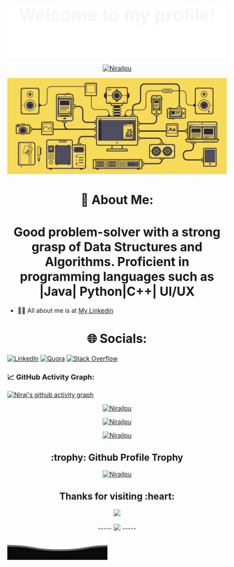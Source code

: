 ![](images/Bottom_up.svg)

<!-- ================ my-ticker =================== --> 


<p align="center"> 
<a href="https://readme-typing-svg.herokuapp.com"><img src="https://readme-typing-svg.herokuapp.com?color=%2336BCF7&center=true&vCenter=true&width=600&lines=Hi+there+👋,+I+am+Niraj+Kumar;+Welcome+to+My+Profile+!;Always+learning+new+things+!+!+!" alt="Nirajlpu" /></a>
</p>

<!-- ---------------------------------------------------------------------------------------------------------------------------------- -->



<!-- ---------------------------------------------------------------------------------------------------------------------------------- -->


<!--## Stack:-->

<img src="/images/stack-js.gif"/>

<!-- ---------------------------------------------------------------------------------------------------------------------------------- -->


# <h1 align="center">💫 About Me: </h1>
<h1 align="center"> Good problem-solver with a strong grasp of Data Structures and Algorithms. Proficient in programming languages such as |Java| Python|C++| UI/UX </h1>

- 👨‍💻 All about me is at [My Linkedin]([https://www.linkedin.com/in//](https://www.linkedin.com/in/niraj46/))

<!-- ---------------------------------------------------------------------------------------------------------------------------------- -->



<!-- ---------------------------------------------------------------------------------------------------------------------------------- -->


# <h1 align="center"> 🌐 Socials: </h1>
[![LinkedIn](https://img.shields.io/badge/LinkedIn-%230077B5.svg?logo=linkedin&logoColor=white)](https://www.linkedin.com/in/niraj46/) [![Quora](https://img.shields.io/badge/Quora-%23B92B27.svg?logo=Quora&logoColor=white)](https://www.quora.com/profile/Niraj-Kumar-10247) [![Stack Overflow](https://img.shields.io/badge/-Stackoverflow-FE7A16?logo=stack-overflow&logoColor=white)](https://stackoverflow.com/users/20868893/niraj-kumar)

<!-- ---------------------------------------------------------------------------------------------------------------------------------- -->


<!--# <h1 align="center"> 💻 Tech Stack: </h1>
![CSS3](https://img.shields.io/badge/css3-%231572B6.svg?style=for-the-badge&logo=css3&logoColor=white) ![HTML5](https://img.shields.io/badge/html5-%23E34F26.svg?style=for-the-badge&logo=html5&logoColor=white) ![Java](https://img.shields.io/badge/python-3670A0?style=for-the-badge&logo=python&logoColor=ffdd54)  ![NodeJS](https://img.shields.io/badge/node.js-6DA55F?style=for-the-badge&logo=node.js&logoColor=white) ![Django](https://img.shields.io/badge/django-%23092E20.svg?style=for-the-badge&logo=django&logoColor=white) ![Adobe Premiere Pro](https://img.shields.io/badge/Adobe%20Premiere%20Pro-9999FF.svg?style=for-the-badge&logo=Adobe%20Premiere%20Pro&logoColor=white) ![Figma](https://img.shields.io/badge/figma-%23F24E1E.svg?style=for-the-badge&logo=figma&logoColor=white) ![Framer](https://img.shields.io/badge/Framer-black?style=for-the-badge&logo=framer&logoColor=blue) ![Adobe Lightroom](https://img.shields.io/badge/Adobe%20Lightroom-31A8FF.svg?style=for-the-badge&logo=Adobe%20Lightroom&logoColor=white) ![Adobe Photoshop](https://img.shields.io/badge/adobephotoshop-%2331A8FF.svg?style=for-the-badge&logo=adobephotoshop&logoColor=white) ![Sketch](https://img.shields.io/badge/Sketch-FFB387?style=for-the-badge&logo=sketch&logoColor=black)--->

<!-- ---------------------------------------------------------------------------------------------------------------------------------- -->


<!--   GitHub stats graph -->
### 📈 GitHub Activity Graph:
[![Niraj's github activity graph](https://github-readme-activity-graph.cyclic.app/graph?username=Nirajlpu&theme=github-compact)](https://github.com/asim1909/github-readme-activity-graph)


<!-- ---------------------------------------------------------------------------------------------------------------------------------- -->

<p align="center"> 
<a href="https://github-readme-stats.vercel.app"><img src="https://github-readme-stats.vercel.app/api?username=Nirajlpu&show_icons=true&theme=radical" alt="Nirajlpu" /></a>
</p>


<!-- ---------------------------------------------------------------------------------------------------------------------------------- -->

<p align="center"> 
<a href="https://github-readme-streak-stats.herokuapp.com"><img src="https://github-readme-streak-stats.herokuapp.com/?user=Nirajlpu&theme=radical&hide_border=false)" alt="Nirajlpu" /></a>
</p>

<!-- ---------------------------------------------------------------------------------------------------------------------------------- -->

<p align="center"> 
<a href="https://github-readme-stats.vercel.app"><img src="https://github-readme-stats.vercel.app/api/top-langs/?username=Nirajlpu&theme=radical&hide_border=false&include_all_commits=false&count_private=false&layout=compact" alt="Nirajlpu" /></a>
</p>

<!-- ---------------------------------------------------------------------------------------------------------------------------------- -->

<h2 align="center"> :trophy: Github Profile Trophy </h1>

<p align="center"> 
<a href="https://github.com/ryo-ma/github-profile-trophy"><img src="https://github-profile-trophy.vercel.app/?username=n=Nirajlpu&theme=radical" alt="Nirajlpu" /></a>
</p>

<!-- ---------------------------------------------------------------------------------------------------------------------------------- -->

<h2 align="center"> Thanks for visiting :heart: </h1>

<p align="center"> 
<img src="https://profile-counter.glitch.me/Nirajlpu/count.svg"> 
</p>

<!-- ---------------------------------------------------------------------------------------------------------------------------------- -->

<div align="center" width="150">
  ----- <a href="#"><img src="https://media.giphy.com/media/ZCN6F3FAkwsyOGU2RS/giphy.gif" width="40" /></a> -----
</div>

<!-- ---------------------------------------------------------------------------------------------------------------------------------- -->


![Bottom](images/Bottom_down.svg)
